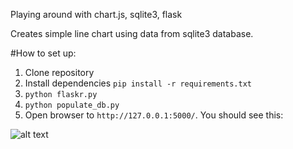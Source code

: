 Playing around with chart.js, sqlite3, flask

Creates simple line chart using data from sqlite3 database.  

#How to set up:  

1. Clone repository
2. Install dependencies `pip install -r requirements.txt`
3. `python flaskr.py`
4. `python populate_db.py`
5. Open browser to `http://127.0.0.1:5000/`. You should see this:

![alt text](http://i.imgur.com/iJOUWZB.png)

